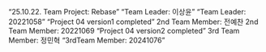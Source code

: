 “25.10.22. Team Project: Rebase”
 “Team Leader: 이상윤”
“Team Leader: 20221058”
 “Project 04 version1 completed”
 2nd Team Member: 전예찬
 2nd Team Member: 20221069
 “Project 04 version2 completed”
 3rd Team Member: 정민혁
 “3rdTeam Member: 20241076”
